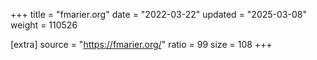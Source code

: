 +++
title = "fmarier.org"
date = "2022-03-22"
updated = "2025-03-08"
weight = 110526

[extra]
source = "https://fmarier.org/"
ratio = 99
size = 108
+++
